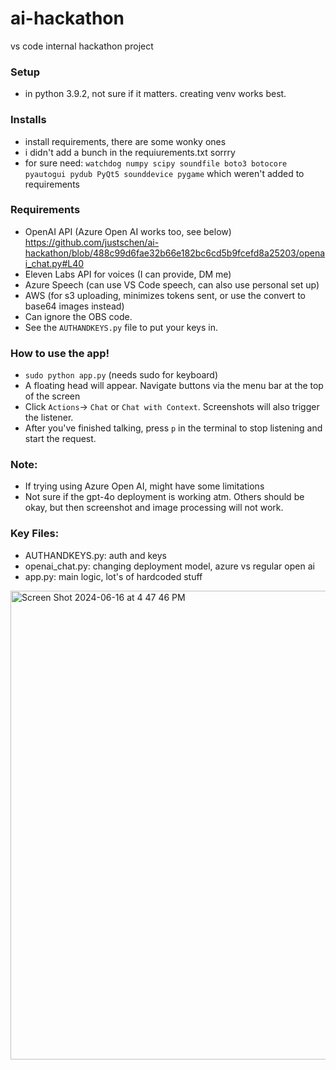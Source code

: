 # ai-hackathon
vs code internal hackathon project

### Setup
- in python 3.9.2, not sure if it matters. creating venv works best.

### Installs
- install requirements, there are some wonky ones
- i didn't add a bunch in the requiurements.txt sorrry
- for sure need: `watchdog numpy scipy soundfile boto3 botocore pyautogui pydub PyQt5 sounddevice pygame` which weren't added to requirements

### Requirements
- OpenAI API (Azure Open AI works too, see below) https://github.com/justschen/ai-hackathon/blob/488c99d6fae32b66e182bc6cd5b9fcefd8a25203/openai_chat.py#L40
- Eleven Labs API for voices (I can provide, DM me)
- Azure Speech (can use VS Code speech, can also use personal set up)
- AWS (for s3 uploading, minimizes tokens sent, or use the convert to base64 images instead)
- Can ignore the OBS code.
- See the `AUTHANDKEYS.py` file to put your keys in.

### How to use the app!
- `sudo python app.py` (needs sudo for keyboard)
- A floating head will appear. Navigate buttons via the menu bar at the top of the screen
- Click `Actions`-> `Chat` or `Chat with Context`. Screenshots will also trigger the listener.
- After you've finished talking, press `p` in the terminal to stop listening and start the request.

### Note:
- If trying using Azure Open AI, might have some limitations
- Not sure if the gpt-4o deployment is working atm. Others should be okay, but then screenshot and image processing will not work. 

### Key Files:
- AUTHANDKEYS.py: auth and keys
- openai_chat.py: changing deployment model, azure vs regular open ai
- app.py: main logic, lot's of hardcoded stuff

<img width="750" alt="Screen Shot 2024-06-16 at 4 47 46 PM" src="https://github.com/justschen/ai-hackathon/assets/54879025/b93d0223-3d98-450a-8f01-28006ce6c8d2">

